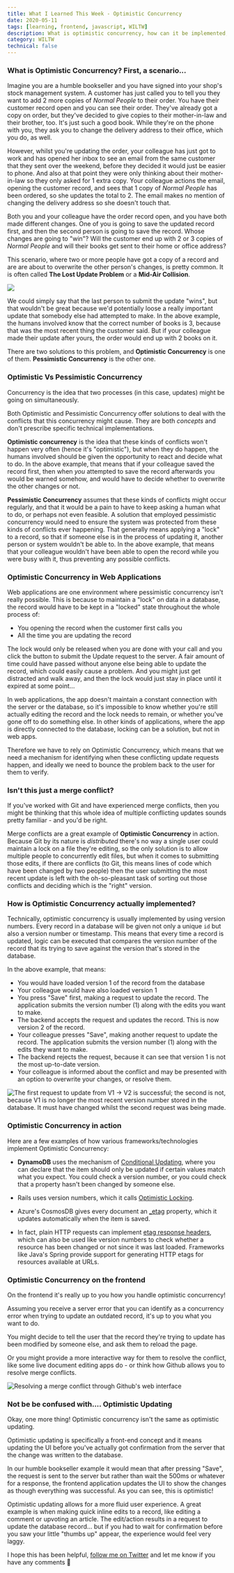 ```yaml
---
title: What I Learned This Week - Optimistic Concurrency
date: 2020-05-11
tags: [learning, frontend, javascript, WILTW]
description: What is optimistic concurrency, how can it be implemented, and what does it mean for the frontend?
category: WILTW
technical: false
---
```


### What is Optimistic Concurrency? First, a scenario...

Imagine you are a humble bookseller and you have signed into your shop's stock management system. A customer has just called you to tell you they want to add 2 more copies of _Normal People_ to their order. You have their customer record open and you can see their order. They've already got a copy on order, but they've decided to give copies to their mother-in-law and their brother, too. It's just such a good book. While they're on the phone with you, they ask you to change the delivery address to their office, which you do, as well.

However, whilst you're updating the order, your colleague has just got to work and has opened her inbox to see an email from the same customer that they sent over the weekend, before they decided it would just be easier to phone. And also at that point they were only thinking about their mother-in-law so they only asked for 1 extra copy. Your colleague actions the email, opening the customer record, and sees that 1 copy of _Normal People_ has been ordered, so she updates the total to 2. The email makes no mention of changing the delivery address so she doesn't touch that.

Both you and your colleague have the order record open, and you have both made different changes. One of you is going to save the updated record first, and then the second person is going to save the record. Whose changes are going to "win"? Will the customer end up with 2 or 3 copies of _Normal People_ and will their books get sent to their home or office address?

This scenario, where two or more people have got a copy of a record and are are about to overwrite the other person's changes, is pretty common. It is often called **The Lost Update Problem** or a **Mid-Air Collision**.

<img src="https://media.giphy.com/media/14jhYTxVkaOBl6/giphy.gif" class="gif">

We could simply say that the last person to submit the update "wins", but that wouldn't be great because we'd potentially loose a really important update that somebody else had attempted to make. In the above example, the humans involved know that the correct number of books is 3, because that was the most recent thing the customer said. But if your colleague made their update after yours, the order would end up with 2 books on it.

There are two solutions to this problem, and **Optimistic Concurrency** is one of them. **Pessimistic Concurrency** is the other one.

### Optimistic Vs Pessimistic Concurrency

Concurrency is the idea that two processes (in this case, updates) might be going on simultaneously.

Both Optimistic and Pessimistic Concurrency offer solutions to deal with the conflicts that this concurrency might cause. They are both _concepts_ and don't prescribe specific technical implementations.

**Optimistic concurrency** is the idea that these kinds of conflicts won't happen very often (hence it's "optimistic"), but when they do happen, the humans involved should be given the opportunity to react and decide what to do. In the above example, that means that if your colleague saved the record first, then when _you_ attempted to save the record afterwards you would be warned somehow, and would have to decide whether to overwrite the other changes or not.

**Pessimistic Concurrency** assumes that these kinds of conflicts might occur regularly, and that it would be a pain to have to keep asking a human what to do, or perhaps not even feasible. A solution that employed pessimistic concurrency would need to ensure the system was protected from these kinds of conflicts ever happening. That generally means applying a "lock" to a record, so that if someone else is in the process of updating it, another person or system wouldn't be able to. In the above example, that means that your colleague wouldn't have been able to open the record while you were busy with it, thus preventing any possible conflicts.

### Optimistic Concurrency in Web Applications

Web applications are one environment where pessimistic concurrency isn't really possible. This is because to maintain a "lock" on data in a database, the record would have to be kept in a "locked" state throughout the whole process of:

- You opening the record when the customer first calls you
- All the time you are updating the record

The lock would only be released when you are done with your call and you click the button to submit the Update request to the server. A fair amount of time could have passed without anyone else being able to update the record, which could easily cause a problem. And you might just get distracted and walk away, and then the lock would just stay in place until it expired at some point...

In web applications, the app doesn't maintain a constant connection with the server or the database, so it's impossible to know whether you're still actually editing the record and the lock needs to remain, or whether you've gone off to do something else. In other kinds of applications, where the app is directly connected to the database, locking can be a solution, but not in web apps.

Therefore we have to rely on Optimistic Concurrency, which means that we need a mechanism for identifying when these conflicting update requests happen, and ideally we need to bounce the problem back to the user for them to verify.

### Isn't this just a merge conflict?

If you've worked with Git and have experienced merge conflicts, then you might be thinking that this whole idea of multiple conflicting updates sounds pretty familiar - and you'd be right.

Merge conflicts are a great example of **Optimistic Concurrency** in action. Because Git by its nature is _distributed_ there's no way a single user could maintain a lock on a file they're editing, so the only solution is to allow multiple people to concurrently edit files, but when it comes to submitting those edits, if there are conflicts (to Git, this means lines of code which have been changed by two people) then the user submitting the most recent update is left with the oh-so-pleasant task of sorting out those conflicts and deciding which is the "right" version.

### How is Optimistic Concurrency actually implemented?

Technically, optimistic concurrency is usually implemented by using version numbers. Every record in a database will be given not only a unique `id` but also a version number or timestamp. This means that every time a record is updated, logic can be executed that compares the version number of the record that its trying to save against the version that's stored in the database.

In the above example, that means:

- You would have loaded version 1 of the record from the database
- Your colleague would have also loaded version 1
- You press "Save" first, making a request to update the record. The application submits the version number (1) along with the edits you want to make.
- The backend accepts the request and updates the record. This is now version 2 of the record.
- Your colleague presses "Save", making another request to update the record. The application submits the version number (1) along with the edits they want to make.
- The backend rejects the request, because it can see that version 1 is not the most up-to-date version.
- Your colleague is informed about the conflict and may be presented with an option to overwrite your changes, or resolve them.

![The first request to update from V1 -> V2 is successful; the second is not, because V1 is no longer the most recent version number stored in the database. It must have changed whilst the second request was being made.](technical/opt_concurrency.png)

### Optimistic Concurrency in action

Here are a few examples of how various frameworks/technologies implement Optimistic Concurrency:

- **DynamoDB** uses the mechanism of <a href="https://docs.aws.amazon.com/amazondynamodb/latest/developerguide/WorkingWithItems.html#WorkingWithItems.ConditionalUpdate" target="_blank" rel="noopener noreferrer">Conditional Updating</a>, where you can declare that the item should only be updated if certain values match what you expect. You could check a version number, or you could check that a property hasn't been changed by someone else.

- Rails uses version numbers, which it calls <a href="https://blog.kiprosh.com/implement-optimistic-locking-in-rails/" target="_blank" rel="noopener noreferrer">Optimistic Locking</a>.

- Azure's CosmosDB gives every document an <a href="https://docs.microsoft.com/en-us/azure/cosmos-db/database-transactions-optimistic-concurrency?irgwc=1&OCID=AID2000142_aff_7593_1243925&tduid=%28ir__spfhq39rt9kftkabkk0sohz3x22xni99q9xxsasq00%29%287593%29%281243925%29%28je6NUbpObpQ-eQuFHzSCimUVNDuxI6.GGA%29%28%29&irclickid=_spfhq39rt9kftkabkk0sohz3x22xni99q9xxsasq00#optimistic-concurrency-control" target="_blank" rel="noopener noreferrer">\_etag</a> property, which it updates automatically when the item is saved.

- In fact, plain HTTP requests can implement <a href="https://developer.mozilla.org/en-US/docs/Web/HTTP/Headers/ETag" target="_blank" rel="noopener noreferrer">etag response headers</a>, which can also be used like version numbers to check whether a resource has been changed or not since it was last loaded. Frameworks like Java's Spring provide support for generating HTTP etags for resources available at URLs.

### Optimistic Concurrency on the frontend

On the frontend it's really up to you how you handle optimistic concurrency!

Assuming you receive a server error that you can identify as a concurrency error when trying to update an outdated record, it's up to you what you want to do.

You might decide to tell the user that the record they're trying to update has been modified by someone else, and ask them to reload the page.

Or you might provide a more interactive way for them to resolve the conflict, like some live document editing apps do - or think how Github allows you to resolve merge conflicts.

![Resolving a merge conflict through Github's web interface](technical/mergeconflict.png)

### Not be be confused with.... Optimistic Updating

Okay, one more thing! Optimistic concurrency isn't the same as optimistic updating.

Optimistic updating is specifically a front-end concept and it means updating the UI before you've actually got confirmation from the server that the change was written to the database.

In our humble bookseller example it would mean that after pressing "Save", the request is sent to the server but rather than wait the 500ms or whatever for a response, the frontend application updates the UI to show the changes as though everything was successful. As you can see, this is optimistic!

Optimistic updating allows for a more fluid user experience. A great example is when making quick inline edits to a record, like editing a comment or upvoting an article. The edit/action results in a request to update the database record... but if you had to wait for confirmation before you saw your little "thumbs up" appear, the experience would feel very laggy.

I hope this has been helpful, <a href="https://twitter.com/harri_etty" target="_blank" rel="noopener noreferrer">follow me on Twitter</a> and let me know if you have any comments 🤗
